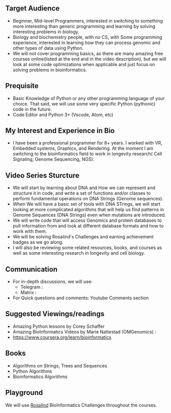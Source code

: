 ## Target Audience

- Beginner, Mid-level Programmers, interested in switching to something more interesting than generic programming and learning by solving interesting problems in biology.
- Biology and biochemistry people, with no CS, with Some programming experience, interested in learning how they can process genomic and other types of data using Python.
- We will not cover programming basics, as there are many amazing free courses online(listed at the end and in the video description), but we will look at some code optimizations when applicable and just focus on solving problems in bioinformatics.

## Prequisite

- Basic Knowledge of Python or any other programming language of your choice. That said, we will use some very specific Python (pythonic) code in the future.
- Code Editor and Python 3+ (Vscode, Atom, etc)

## My Interest and Experience in Bio

- I have been a professional programmer for 8+ years. I worked with VR, Embedded systems, Graphics, and Rendering. At the moment I am switching to the bioinformatics field to work in longevity research( Cell Signaling, Genome Sequencing, NGS).

## Video Series Sturcture

- We will start by learning about DNA and How we can represent and structure it in code, and write a set of functions and/or classes to perform fundamental operations on DNA Strings (Genome sequences).
- When We will have a basic set of tools with DNA STrings, we will start looking at more complicated algorithms that will help us find patterns in Genome Sequences (DNA Strings) even when mutations are introduced.
- We will write code that will access Genomics and protein databases to pull information from and look at different database formats and how to work with them.
- We will be solving Rosalind's Challenges and earning achievement badges as we go along.
- I will also be reviewing some related resources, books, and courses as well as some interesting research in longevity and cell biology.

## Communication

- For in-depth discussions, we will use:
  - Telegram :
  - Matrix :
- For Quick questions and comments:
  Youtube Comments section

## Suggested Viewings/readings
- Amazing Python lessons by Corey Schaffer
- Amazing BioInformatics Videos by Marie Nattestad (OMGenomics) :
- https://www.coursera.org/learn/bioinformatics

## Books
- Algorithms on Strings, Trees and Sequences
- Python Algorithms
- Bioinformatics Algorithms

## Playground
We will use [Rosalind](https://rosalind.info/problems/locations/) BioInformatics Challenges throughout the courses.
